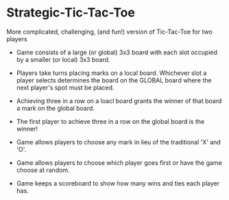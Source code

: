 # Strategic-Tic-Tac-Toe
More complicated, challenging, (and fun!) version of Tic-Tac-Toe for two players

- Game consists of a large (or global) 3x3 board with each slot occupied by a smaller (or local) 3x3 board.
- Players take turns placing marks on a local board. Whichever slot a player selects determines the board on the GLOBAL board where the next player's spot must be placed.
- Achieving three in a row on a loacl board grants the winner of that board a mark on the global board.
- The first player to achieve three in a row on the global board is the winner!

- Game allows players to choose any mark in lieu of the traditional 'X' and 'O'.
- Game allows players to choose which player goes first or have the game choose at random.
- Game keeps a scoreboard to show how many wins and ties each player has.
